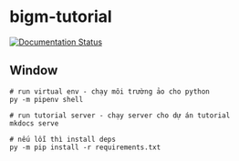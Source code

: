 # bigm-tutorial

[![Documentation Status](https://readthedocs.org/projects/bigm-huong-dan/badge/?version=latest)](https://help.bigm.vn/en/latest/?badge=latest)


## Window

```
# run virtual env - chạy môi trường ảo cho python
py -m pipenv shell

# run tutorial server - chạy server cho dự án tutorial
mkdocs serve

# nếu lỗi thì install deps
py -m pip install -r requirements.txt

```